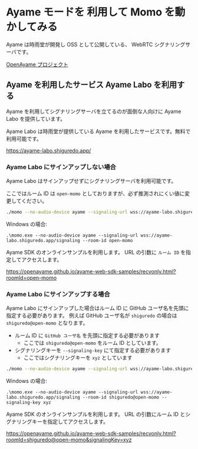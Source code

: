 # Ayame モードを 利用して Momo を動かしてみる

Ayame は時雨堂が開発し OSS として公開している、 WebRTC シグナリングサーバです。

[OpenAyame プロジェクト](https://gist.github.com/voluntas/90cc9686a11de2f1acca845c6278a824)

## Ayame を利用したサービス Ayame Labo を利用する

Ayame を利用してシグナリングサーバを立てるのが面倒な人向けに Ayame Labo を提供しています。

Ayame Labo は時雨堂が提供している Ayame を利用したサービスです。無料で利用可能です。

<https://ayame-labo.shiguredo.app/>

### Ayame Labo にサインアップしない場合

Ayame Labo はサインアップせずにシグナリングサーバを利用可能です。

ここではルーム ID は `open-momo` としておりますが、必ず推測されにくい値に変更してください。

```bash
./momo --no-audio-device ayame --signaling-url wss://ayame-labo.shiguredo.app/signaling --room-id open-momo
```

Windows の場合:

```
.\momo.exe --no-audio-device ayame --signaling-url wss://ayame-labo.shiguredo.app/signaling --room-id open-momo
```

Ayame SDK のオンラインサンプルを利用します。 URL の引数に `ルーム ID` を指定してアクセスします。

<https://openayame.github.io/ayame-web-sdk-samples/recvonly.html?roomId=open-momo>

### Ayame Labo にサインアップする場合

Ayame Labo にサインアップした場合はルーム ID に GitHub ユーザ名を先頭に指定する必要があります。
例えば GitHub ユーザ名が `shiguredo` の場合は `shiguredo@open-momo` となります。

- ルーム ID に `GitHub ユーザ名` を先頭に指定する必要があります
  - ここでは `shiguredo@open-momo` をルーム ID としています。
- シグナリングキーを `--signaling-key` にて指定する必要があります
  - ここではシグナリングキーを `xyz` としています

```bash
./momo --no-audio-device ayame --signaling-url wss://ayame-labo.shiguredo.app/signaling --room-id shiguredo@open-momo --signaling-key xyz
```

Windows の場合:

```
.\momo.exe --no-audio-device ayame --signaling-url wss://ayame-labo.shiguredo.app/signaling --room-id shiguredo@open-momo --signaling-key xyz
```

Ayame SDK のオンラインサンプルを利用します。 URL の引数にルーム ID とシグナリングキーを指定してアクセスします。

<https://openayame.github.io/ayame-web-sdk-samples/recvonly.html?roomId=shiguredo@open-momo&signalingKey=xyz>
